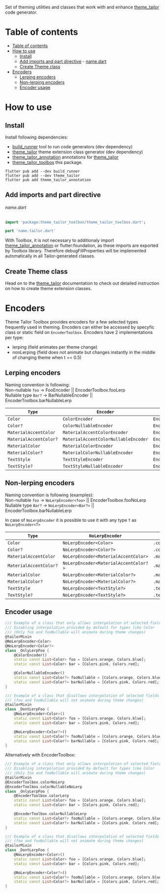 <!-- LINKS -->
[build_runner]: https://pub.dev/packages/build_runner
[theme_tailor]: https://pub.dartlang.org/packages/theme_tailor
[ThemeTailor]: https://pub.dartlang.org/packages/theme_tailor
[theme_tailor_annotation]: https://pub.dartlang.org/packages/theme_tailor_annotation
[theme_tailor_toolbox]: https://pub.dartlang.org/packages/theme_tailor_toolbox

[json_serializable_documentation]: https://github.com/google/json_serializable.dart/tree/master/json_serializable#build-configuration

<!-- Examples -->
[example:json_serializable]: https://github.com/Iteo/theme_tailor/blob/main/packages/theme_tailor/example/lib/json_serializable_example.dart
[example:theme_encoders]: https://github.com/Iteo/theme_tailor/blob/main/packages/theme_tailor/example/lib/json_serializable_example.dart
[example:nested_themes]: https://github.com/Iteo/theme_tailor/blob/main/packages/theme_tailor/example/lib/theme_extension_in_field.dart
[example:debug_fill_properties]: https://github.com/Iteo/theme_tailor/blob/main/packages/theme_tailor/example/lib/diagnosticable.dart

<!-- IMAGES -->
[img_before]: https://github.com/Iteo/theme_tailor/raw/main/resources/before.png
[img_after]: https://github.com/Iteo/theme_tailor/raw/main/resources/after.png

<!-- 
This README describes the package. If you publish this package to pub.dev,
this README's contents appear on the landing page for your package.

For information about how to write a good package README, see the guide for
[writing package pages](https://dart.dev/guides/libraries/writing-package-pages). 

For general information about developing packages, see the Dart guide for
[creating packages](https://dart.dev/guides/libraries/create-library-packages)
and the Flutter guide for
[developing packages and plugins](https://flutter.dev/developing-packages). 
-->

Set of theming utilities and classes that work with and enhance [theme_tailor] code generator.

# Table of contents
- [Table of contents](#table-of-contents)
- [How to use](#how-to-use)
  - [Install](#install)
  - [Add imports and part directive](#add-imports-and-part-directive)
          - [name.dart](#namedart)
  - [Create Theme class](#create-theme-class)
- [Encoders](#encoders)
  - [Lerping encoders](#lerping-encoders)
  - [Non-lerping encoders](#non-lerping-encoders)
  - [Encoder usage](#encoder-usage)

# How to use
## Install
Install following dependencies:
- [build_runner] tool to run code generators (dev dependency)
- [theme_tailor] theme extension class generator (dev dependency)
- [theme_tailor_annotation] annotations for [theme_tailor]
- [theme_tailor_toolbox] this package.


```console
flutter pub add --dev build_runner
flutter pub add --dev theme_tailor
flutter pub add theme_tailor_annotation
```

## Add imports and part directive
###### name.dart
```dart
import 'package:theme_tailor_toolbox/theme_tailor_toolbox.dart';

part 'name.tailor.dart'
```
With Toolbox, it is not necessary to additionaly import [theme_tailor_annotation] or flutter:foundation, as these imports are exported by Toolbox library. Therefore debugFillProperties will be implemented automatically in all Tailor-generated classes.

## Create Theme class
Head on to the [theme_tailor] documentation to check out detailed instruction on how to create theme extension classes.

# Encoders
Theme Tailor Toolbox provides encoders for a few selected types frequently used in theming.
Encoders can either be accessed by specyfic class or static field on `EncoderToolbox`.
Encoders have 2 implementations per type:
- lerping (field animates per theme change)
- nonLerping (field does not animate but changes instantly in the middle of changing theme when t == 0.5)

## Lerping encoders  
Naming convention is following:\
Non-nullable `foo` -> FooEncoder || EncoderToolbox.fooLerp\
Nullable type `Bar?` -> BarNullableEncoder || EncoderToolbox.barNullableLerp

| **`Type`**             | **`Encoder`**                        | **`EncoderToolbox`**                             |
| ---------------------- | ------------------------------------ | ------------------------------------------------ |
| `Color`                | `ColorEncoder`                       | `EncoderToolbox.colorLerp`                       |
| `Color?`               | `ColorNullableEncoder`               | `EncoderToolbox.colorNullableLerp`               |
| `MaterialAccentColor`  | `MaterialAccentColorEncoder`         | `EncoderToolbox.materialAccentColorLerp`         |
| `MaterialAccentColor?` | `MaterialAccentColorNullableEncoder` | `EncoderToolbox.materialAccentColorNullableLerp` |
| `MaterialColor`        | `MaterialColorEncoder`               | `EncoderToolbox.materialColorLerp`               |
| `MaterialColor?`       | `MaterialColorNullableEncoder`       | `EncoderToolbox.materialColorNullableLerp`       |
| `TextStyle`            | `TextStyleEncoder`                   | `EncoderToolbox.textStyleLerp`                   |
| `TextStyle?`           | `TextStyleNullableEncoder`           | `EncoderToolbox.textStyleNullableLerp`           |

## Non-lerping encoders
Naming convention is following (examples):\
Non-nullable `foo` -> `NoLerpEncoder<foo>` || EncoderToolbox.fooNoLerp\
Nullable type `Bar?` -> `NoLerpEncoder<Bar?>` || EncoderToolbox.barNullableLerp

In case of `NoLerpEncoder` it is possible to use it with any type `T` as `NoLerpEncoder<T>`

| **`Type`**             | **`NoLerpEncoder`**                   | **`EncoderToolbox`**                 |
| ---------------------- | ------------------------------------- | ------------------------------------ |
| `Color`                | `NoLerpEncoder<Color>`                | `.colorNoLerp`                       |
| `Color?`               | `NoLerpEncoder<Color?>`               | `.colorNullableNoLerp`               |
| `MaterialAccentColor`  | `NoLerpEncoder<MaterialAccentColor>`  | `.materialAccentColorNoLerp`         |
| `MaterialAccentColor?` | `NoLerpEncoder<MaterialAccentColor?>` | `.materialAccentColorNullableNoLerp` |
| `MaterialColor`        | `NoLerpEncoder<MaterialColor?>`       | `.materialColorNoLerp`               |
| `MaterialColor?`       | `NoLerpEncoder<MaterialColor?>`       | `.materialColorNullableNoLerp`       |
| `TextStyle`            | `NoLerpEncoder<TextStyle?>`           | `.textStyleNoLerp`                   |
| `TextStyle?`           | `NoLerpEncoder<TextStyle?>`           | `.textStyleNullableNoLerp`           |

## Encoder usage
```dart
/// Example of a class that only allows interpolation of selected fields
/// Disabling interpolation provided by default for types like Color
/// (Only foo and fooNullable will animate during theme changes)
@tailorMixin
@NoLerpEncoder<Color>
@NoLerpEncoder<Color?>
class _OnlyLerpFoo {
    @ColorEncoder()
    static const List<Color> foo = [Colors.orange, Colors.blue];
    static const List<Color> bar = [Colors.pink, Colors.red];

    @ColorNullableEncoder()
    static const List<Color?> fooNullable = [Colors.orange, Colors.blue];
    static const List<Color?> barNullable = [Colors.pink, Colors.red];
}

/// Example of a class that disallows interpolation of selected fields
/// (foo and fooNullable will not animate during theme changes)
@tailorMixin
class _DontLerpFoo {
    @NoLerpEncoder<Color>()
    static const List<Color> foo = [Colors.orange, Colors.blue];
    static const List<Color> bar = [Colors.pink, Colors.red];

    @NoLerpEncoder<Color?>()
    static const List<Color?> fooNullable = [Colors.orange, Colors.blue];
    static const List<Color?> barNullable = [Colors.pink, Colors.red];
}
```

Alternatively with EncoderToolbox:
```dart
/// Example of a class that only allows interpolation of selected fields
/// Disabling interpolation provided by default for types like Color
/// (Only foo and fooNullable will animate during theme changes)
@tailorMixin
@EncoderToolbox.colorNoLerp
@EncoderToolbox.colorNullableNoLerp
class _OnlyLerpFoo {
    @EncoderToolbox.colorLerp
    static const List<Color> foo = [Colors.orange, Colors.blue];
    static const List<Color> bar = [Colors.pink, Colors.red];

    @EncoderToolbox.colorNullableLerp
    static const List<Color?> fooNullable = [Colors.orange, Colors.blue];
    static const List<Color?> barNullable = [Colors.pink, Colors.red];
}

/// Example of a class that disallows interpolation of selected fields
/// (foo and fooNullable will not animate during theme changes)
@tailorMixin
class _DontLerpFoo {
    @NoLerpEncoder<Color>()
    static const List<Color> foo = [Colors.orange, Colors.blue];
    static const List<Color> bar = [Colors.pink, Colors.red];

    @NoLerpEncoder<Color?>()
    static const List<Color?> fooNullable = [Colors.orange, Colors.blue];
    static const List<Color?> barNullable = [Colors.pink, Colors.red];
}
```

